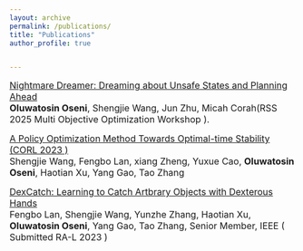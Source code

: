 ```yaml
---
layout: archive
permalink: /publications/
title: "Publications"
author_profile: true


---
```

<p class="small">
  <font size="3">
    <a href="/assets/papers/RSS_Dreamer.pdf">
     Nightmare Dreamer: Dreaming about Unsafe States and Planning Ahead</a> <br />
      <strong>Oluwatosin Oseni</strong>, Shengjie Wang,  Jun Zhu, Micah Corah(RSS 2025 Multi Objective Optimization Workshop ).
  </font>
</p>


<p class="small">
  <font size="3">
    <a href="https://arxiv.org/pdf/2301.00521.pdf">
      A Policy Optimization Method Towards Optimal-time Stability (CORL 2023 )</a> <br />
      Shengjie Wang, Fengbo Lan, xiang Zheng, Yuxue Cao, <strong> Oluwatosin Oseni</strong>, Haotian Xu, Yang Gao, Tao Zhang <br />
  </font>
  </p>

<p class="small">
  <font size="3">
    <a href="https://arxiv.org/pdf/2310.08809.pdf">
     DexCatch: Learning to Catch Artbrary Objects with Dexterous Hands</a> <br />
     Fengbo Lan, Shengjie Wang, Yunzhe Zhang, Haotian Xu, <strong>Oluwatosin Oseni</strong>, Yang Gao, Tao Zhang, Senior Member, IEEE ( Submitted RA-L 2023 )
  </font>
</p>

